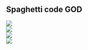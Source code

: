 ## Spaghetti code GOD

<p align = 'left'>
  <img
    src="https://github-readme-stats.vercel.app/api?username=ImXirvin&include_all_commits=true&theme=github_dark&show_icons=true&hide_border=true&count_private=true" />
  <br>
  <img
    src="https://github-readme-stats.vercel.app/api/top-langs/?username=ImXirvin&theme=github_dark&hide_border=true&exclude_repo=IMDB-Generator" />
  <br>
 <img
    src="https://github-readme-stats.vercel.app/api/wakatime?username=ImXirvin&theme=github_dark&hide_border=true" />
  <br>
<img href="https://github.com/ImXirvin/xv-dev" src="https://github-readme-stats.vercel.app/api/pin/?username=ImXirvin&repo=xv-dev&theme=github_dark&hide_border=true" />
</p>
<!-- 
[![Resource](https://github-readme-stats.vercel.app/api/pin/?username=ImXirvin&repo=xv-dev)]([https://github.com/anuraghazra/github-readme-stats](https://github.com/ImXirvin/xv-dev))

 -->

